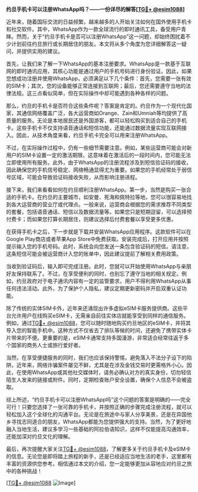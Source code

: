**约旦手机卡可以注册WhatsApp吗？——一份详尽的解答[[TG💪+ @esim1088](https://t.me/s/esim1088)]**

近年来，随着国际交流的日益频繁，越来越多的人开始关注如何在国外使用手机卡和社交软件。其中，WhatsApp作为一款全球流行的即时通讯工具，备受用户青睐。然而，关于“约旦手机卡是否可以注册WhatsApp”这一问题，却始终困扰着不少计划前往约旦旅行或长期居住的朋友。本文将从多个角度为您详细解答这一疑问，并提供实用的建议。

首先，让我们来了解一下WhatsApp的基本注册要求。WhatsApp是一款基于互联网的即时通讯应用，其核心功能是通过用户的手机号码进行身份验证。因此，如果您想成功注册并使用WhatsApp，必须满足以下几个条件：首先，您需要一张有效的SIM卡；其次，您的设备能够正常连接到互联网；最后，您还需要遵守当地的法律法规。这三点看似简单，但在实际操作中却可能遇到各种各样的问题。

那么，约旦的手机卡是否符合这些条件呢？答案是肯定的。约旦作为一个现代化国家，其通信网络覆盖广泛，各大运营商如Orange、Zain和Umniah等均提供了高质量的服务。无论是本地居民还是外国游客，都可以轻松购买到适合自己的手机卡。这些手机卡不仅支持语音通话和短信功能，还能通过数据流量实现互联网接入。因此，从技术角度来看，约旦手机卡完全可以用来注册WhatsApp。

不过，在实际操作过程中，仍有一些细节需要注意。例如，某些运营商可能会对新用户的SIM卡设置一定的激活期限，这意味着在激活后的一段时间内，您可能无法立即使用所有服务。此外，由于WhatsApp的注册流程涉及到短信验证码的接收，因此确保您的手机信号稳定、网络畅通显得尤为重要。如果您的手机经常处于弱信号区域，可能会导致验证码接收失败，从而影响注册进程。

接下来，我们来看看如何在约旦顺利注册WhatsApp。第一步，当然是购买一张合适的手机卡。在约旦的主要城市，如安曼、死海和佩特拉等地，您可以很容易地找到各大运营商的营业厅或代理点。一般来说，运营商会根据您的需求推荐不同类型的套餐，包括语音通话、短信以及数据流量等。如果您只是短期逗留，可以选择预付费卡；而如果您打算长期居住，则建议选择后付费套餐以享受更多优惠。

在获得手机卡之后，下一步就是下载并安装WhatsApp应用程序。这款软件可以在Google Play商店或者苹果App Store中免费获取。安装完成后，打开应用并按照提示输入您的手机号码。此时，系统会向您发送一条包含验证码的短信。请注意，这条短信可能会被运营商计入您的账单中，因此建议提前了解相关费用政策。

当收到验证码后，输入即可完成注册。此时，您就可以开始使用WhatsApp与亲朋好友保持联系了。不过，在享受便利的同时，也别忘了遵守当地的相关规定。例如，约旦政府对于电子通讯内容有一定的监管要求，用户不得利用WhatsApp从事任何违法活动。此外，为了保护个人隐私，建议定期更新密码并开启双重认证功能。

除了传统的实体SIM卡外，近年来还涌现出许多虚拟eSIM卡服务提供商。这些平台允许用户在线购买eSIM卡，无需亲自前往实体店就能享受到同样的通信服务。例如，通过[TG💪+ @esim1088](https://t.me/s/esim1088)，您可以随时随地购买约旦地区的eSIM卡，并将其导入您的智能手机中。这种方式不仅省去了排队等候的时间，还避免了携带实体卡片带来的不便。更重要的是，eSIM卡通常支持多国漫游，非常适合经常往返于多个国家的商务人士或旅行爱好者。

当然，在享受便捷服务的同时，我们也应该保持警惕，避免落入不法分子设下的陷阱。近年来，网络诈骗案件屡见不鲜，尤其是在涉及金钱交易时更需格外小心。因此，在使用WhatsApp或其他社交媒体时，请务必确认对方的真实身份，切勿轻信陌生人发来的链接或附件。同时，定期检查账户安全设置，确保个人信息不会被盗取。

综上所述，“约旦手机卡可以注册WhatsApp吗”这个问题的答案是明确的——完全可行！只要您选择了一张可靠的手机卡，并按照正确的步骤完成注册流程，就可以轻松加入这个全球化的沟通平台。无论是在旅途中与家人分享美景，还是在异国他乡寻找志同道合的朋友，WhatsApp都能为您提供强大的支持。当然，为了更好地融入当地生活，建议多学习一些基础的阿拉伯语知识，这样不仅能提高沟通效率，还能加深对约旦文化的理解。

最后，再次提醒大家关注[TG💪+ @esim1088](https://t.me/s/esim1088)，了解更多关于约旦手机卡及eSIM卡的信息。无论您是即将踏上旅程的新手，还是已经适应当地生活的老手，这里都有丰富的资源供您参考。相信通过本文的介绍，您一定能够更加从容地应对约旦之旅中的各种挑战！

[[TG💪+ @esim1088](https://t.me/s/esim1088) ![Image](https://i.postimg.cc/4NQfJmqS/Snipaste-2025-05-13-00-14-12.png)]